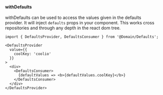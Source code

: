 #### withDefaults

withDefaults can be used to access the values given in the defaults provider.
It will inject `defaults` props in your component.
This works cross repositories and through any depth in the react dom tree.

```
import { DefaultsProvider, DefaultsConsumer } from '@Domain/Defaults';

<DefaultsProvider
  value={{
    coolKey: 'coolio'
  }}
>
  <div>
    <DefaultsConsumer>
      {defaultValues => <b>{defaultValues.coolKey}</b>}
    </DefaultsConsumer>
  </div>
</DefaultsProvider>
```

